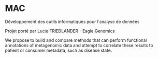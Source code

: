 # MAC
Développement des outils informatiques pour l'analyse de données

Projet porté par Lucie FRIEDLANDER - Eagle Genomics

We propose to build and compare methods that can perform functional annotations of metagenomic data and attempt to correlate these results to patient or consumer metadata, such as disease state. 
